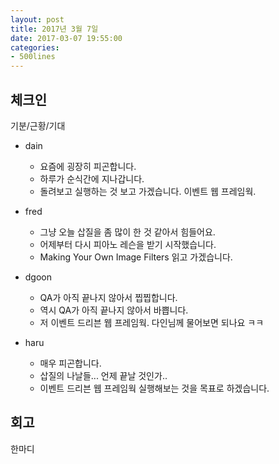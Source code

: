 ```yaml
---
layout: post
title: 2017년 3월 7일
date: 2017-03-07 19:55:00
categories:
- 500lines
---
```


## 체크인

기분/근황/기대

* dain
  * 요즘에 굉장히 피곤합니다.
  * 하루가 순식간에 지나갑니다.
  * 돌려보고 실행하는 것 보고 가겠습니다. 이벤트 웹 프레임웍.

* fred
  * 그냥 오늘 삽질을 좀 많이 한 것 같아서 힘들어요.
  * 어제부터 다시 피아노 레슨을 받기 시작했습니다.
  * Making Your Own Image Filters 읽고 가겠습니다.

* dgoon
  * QA가 아직 끝나지 않아서 찝찝합니다.
  * 역시 QA가 아직 끝나지 않아서 바쁩니다.
  * 저 이벤트 드리븐 웹 프레임웍. 다인님께 물어보면 되나요 ㅋㅋ

* haru
  * 매우 피곤합니다.
  * 삽질의 나날들... 언제 끝날 것인가..
  * 이벤트 드리븐 웹 프레임웍 실행해보는 것을 목표로 하겠습니다.

## 회고

한마디
